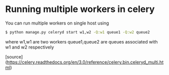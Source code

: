 # Running multiple workers in celery

You can run multiple workers on single host using

```bash
$ python manage.py celeryd start w1,w2 -Q:w1 queue1 -Q:w2 queue2

```

where
w1,w1 are two workers
queue1,queue2 are queues associated with w1 and w2 respectively 

[source] (https://celery.readthedocs.org/en/3.0/reference/celery.bin.celeryd_multi.html)

